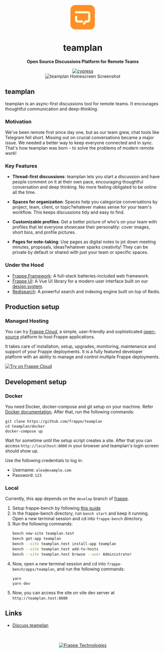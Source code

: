 <div align="center" markdown="1">

<img src="./frontend/public/teamplan-logo.svg" alt="teamplan logo" width="80" />
<h1>teamplan</h1>

**Open Source Discussions Platform for Remote Teams**

<a href="https://dashboard.cypress.io/projects/y2q697/runs">
    <img alt="cypress" src="https://img.shields.io/endpoint?url=https://dashboard.cypress.io/badge/simple/y2q697/main&style=flat&logo=cypress">
</a>



<div>
    <picture>
        <source media="(prefers-color-scheme: dark)" srcset=".github/assets/teamplan-hero-dark.png">
        <img width="1402" alt="teamplan Homescreen Screenshot" src=".github/assets/teamplan-hero-light.png">
    </picture>
</div>

</div>

## teamplan

teamplan is an async-first discussions tool for remote teams. It encourages thoughtful communication and deep-thinking.

### Motivation
We've been remote first since day one, but as our team grew, chat tools like Telegram fell short. Missing out on crucial conversations became a major issue. We needed a better way to keep everyone connected and in sync. That's how teamplan was born - to solve the problems of modern remote work!

### Key Features
- **Thread-first discussions**: teamplan lets you start a discussion and have people comment on it at their own pace, encouraging thoughtful conversation and deep thinking. No more feeling obligated to be online all the time.

- **Spaces for organization**: Spaces help you categorize conversations by project, team, client, or topic?whatever makes sense for your team's workflow. This keeps discussions tidy and easy to find.

- **Customizable profiles**: Get a better picture of who's on your team with profiles that let everyone showcase their personality: cover images, short bios, and profile pictures.

- **Pages for note-taking**: Use pages as digital notes to jot down meeting minutes, proposals, ideas?whatever sparks creativity! They can be private by default or shared with just your team or specific spaces.

### Under the Hood

- [Frappe Framework](https://github.com/frappe/frappe): A full-stack batteries-included web framework.
- [Frappe UI](https://github.com/frappe/frappe-ui): A Vue UI library for a modern user interface built on our [design system](https://www.figma.com/community/file/1407648399328528443).
- [Redisearch](https://github.com/RediSearch/RediSearch): A powerful search and indexing engine built on top of Redis.

## Production setup
### Managed Hosting

You can try [Frappe Cloud](https://frappecloud.com), a simple, user-friendly and sophisticated [open-source](https://github.com/frappe/press) platform to host Frappe applications.

It takes care of installation, setup, upgrades, monitoring, maintenance and support of your Frappe deployments. It is a fully featured developer platform with an ability to manage and control multiple Frappe deployments.

<div>
	<a href="https://frappecloud.com/teamplan/signup" target="_blank">
		<picture>
			<source media="(prefers-color-scheme: dark)" srcset="https://frappe.io/files/try-on-fc-white.png">
			<img src="https://frappe.io/files/try-on-fc-black.png" alt="Try on Frappe Cloud" height="28" />
		</picture>
	</a>
</div>

## Development setup
### Docker
You need Docker, docker-compose and git setup on your machine. Refer [Docker documentation](https://docs.docker.com/). After that, run the following commands:
```
git clone https://github.com/frappe/teamplan
cd teamplan/docker
docker-compose up
```

Wait for sometime until the setup script creates a site. After that you can
access `http://localhost:8000` in your browser and teamplan's login screen
should show up.

Use the following credentials to log in:

- Username: `alex@example.com`
- Password: `123`

### Local

Currently, this app depends on the `develop` branch of [frappe](https://github.com/frappe/frappe).

1. Setup frappe-bench by following [this guide](https://frappeframework.com/docs/v14/user/en/installation)
1. In the frappe-bench directory, run `bench start` and keep it running. Open a new terminal session and cd into `frappe-bench` directory.
1. Run the following commands:
    ```sh
    bench new-site teamplan.test
    bench get-app teamplan
    bench --site teamplan.test install-app teamplan
    bench --site teamplan.test add-to-hosts
    bench --site teamplan.test browse --user Administrator
    ```
 1. Now, open a new terminal session and cd into `frappe-bench/apps/teamplan`, and run the following commands:
    ```
    yarn
    yarn dev
    ```
 1. Now, you can access the site on vite dev server at `http://teamplan.test:8080`

## Links

- [Discuss teamplan](https://github.com/frappe/teamplan/discussions)

<br>
<br>
<div align="center">
	<a href="https://frappe.io" target="_blank">
		<picture>
			<source media="(prefers-color-scheme: dark)" srcset="https://frappe.io/files/Frappe-white.png">
			<img src="https://frappe.io/files/Frappe-black.png" alt="Frappe Technologies" height="28"/>
		</picture>
	</a>
</div>
